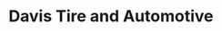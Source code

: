 ---
title: "Davis Tire and Automotive"
url: /liberty-hill/davis-tire-and-automotive/
shop: car repair
---